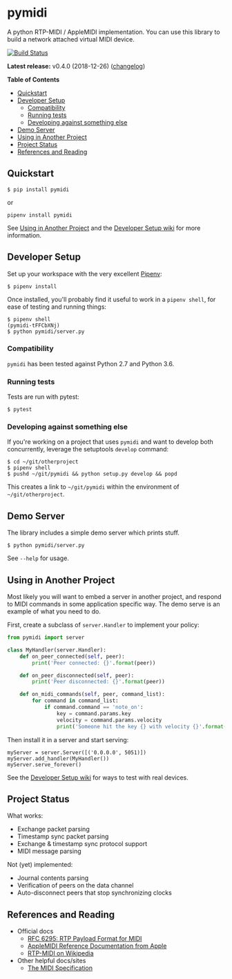 # pymidi

A python RTP-MIDI / AppleMIDI implementation. You can use this library to build a network attached virtual MIDI device.

[![Build Status](https://travis-ci.org/mik3y/pymidi.svg?branch=master)](https://travis-ci.org/mik3y/pymidi)

**Latest release:** v0.4.0 (2018-12-26) ([changelog](https://github.com/mik3y/pymidi/blob/master/CHANGELOG.md))

<!-- START doctoc generated TOC please keep comment here to allow auto update -->
<!-- DON'T EDIT THIS SECTION, INSTEAD RE-RUN doctoc TO UPDATE -->
**Table of Contents**

- [Quickstart](#quickstart)
- [Developer Setup](#developer-setup)
  - [Compatibility](#compatibility)
  - [Running tests](#running-tests)
  - [Developing against something else](#developing-against-something-else)
- [Demo Server](#demo-server)
- [Using in Another Project](#using-in-another-project)
- [Project Status](#project-status)
- [References and Reading](#references-and-reading)

<!-- END doctoc generated TOC please keep comment here to allow auto update -->

## Quickstart

```
$ pip install pymidi
```
or

```
pipenv install pymidi
```

See [Using in Another Project](#using-in-another-project) and the [Developer Setup wiki](wiki/Developer-MIDI-Setup) for more information.

## Developer Setup

Set up your workspace with the very excellent [Pipenv](https://pipenv.readthedocs.io/en/latest/):

```
$ pipenv install
```

Once installed, you'll probably find it useful to work in a `pipenv shell`, for ease of testing and running things:

```
$ pipenv shell
(pymidi-tFFCbXNj)
$ python pymidi/server.py
```

### Compatibility

`pymidi` has been tested against Python 2.7 and Python 3.6.

### Running tests

Tests are run with pytest:

```
$ pytest
```

### Developing against something else

If you're working on a project that uses `pymidi` and want to develop both concurrently, leverage the setuptools `develop` command:

```
$ cd ~/git/otherproject
$ pipenv shell
$ pushd ~/git/pymidi && python setup.py develop && popd
```

This creates a link to `~/git/pymidi` within the environment of `~/git/otherproject`.

## Demo Server

The library includes a simple demo server which prints stuff.

```
$ python pymidi/server.py
```

See `--help` for usage.

## Using in Another Project

Most likely you will want to embed a server in another project, and respond to MIDI commands in some application specific way. The demo serve is an example of what you need to do.

First, create a subclass of `server.Handler` to implement your policy:

```py
from pymidi import server

class MyHandler(server.Handler):
    def on_peer_connected(self, peer):
        print('Peer connected: {}'.format(peer))

    def on_peer_disconnected(self, peer):
        print('Peer disconnected: {}'.format(peer))

    def on_midi_commands(self, peer, command_list):
        for command in command_list:
            if command.command == 'note_on':
                key = command.params.key
                velocity = command.params.velocity
                print('Someone hit the key {} with velocity {}'.format(key, velocity))
```

Then install it in a server and start serving:

```
myServer = server.Server([('0.0.0.0', 5051)])
myServer.add_handler(MyHandler())
myServer.serve_forever()
```

See the [Developer Setup wiki](https://github.com/mik3y/pymidi/wiki/Developer-MIDI-Setup) for ways to test with real devices.

## Project Status

What works:
* Exchange packet parsing
* Timestamp sync packet parsing
* Exchange & timestamp sync protocol support
* MIDI message parsing

Not (yet) implemented:
* Journal contents parsing
* Verification of peers on the data channel
* Auto-disconnect peers that stop synchronizing clocks

## References and Reading

* Official docs
  - [RFC 6295: RTP Payload Format for MIDI](https://tools.ietf.org/html/rfc6295)
  - [AppleMIDI Reference Documentation from Apple](https://developer.apple.com/library/archive/documentation/Audio/Conceptual/MIDINetworkDriverProtocol/MIDI/MIDI.html)
  - [RTP-MIDI on Wikipedia](https://en.wikipedia.org/wiki/RTP-MIDI)
* Other helpful docs/sites
  - [The MIDI Specification](http://midi.teragonaudio.com/tech/midispec.htm)
